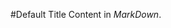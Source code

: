 <!--{"TITLE":"Default Title","DATE":1404972336,"UPDATED":1404972336,"ID":"tag:whitecollargames.com,2014-07-10:1404972336:18","CATEGORIES":[]}-->
#Default Title
Content in *MarkDown*.
